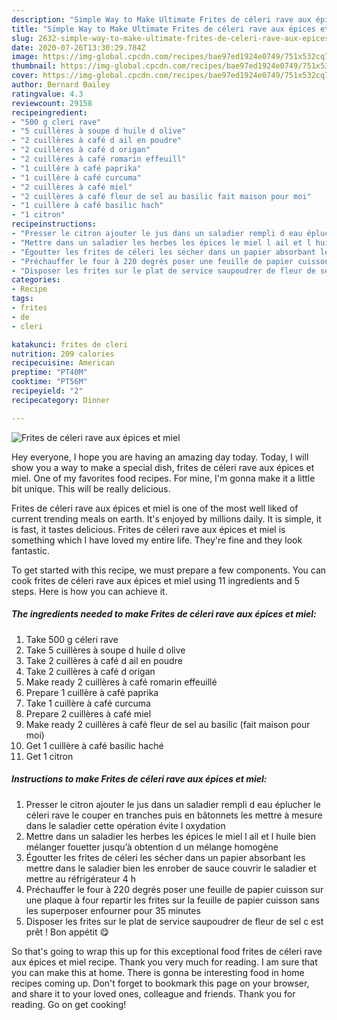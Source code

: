 ```yaml
---
description: "Simple Way to Make Ultimate Frites de céleri rave aux épices et miel"
title: "Simple Way to Make Ultimate Frites de céleri rave aux épices et miel"
slug: 2632-simple-way-to-make-ultimate-frites-de-celeri-rave-aux-epices-et-miel
date: 2020-07-26T13:30:29.784Z
image: https://img-global.cpcdn.com/recipes/bae97ed1924e0749/751x532cq70/frites-de-celeri-rave-aux-epices-et-miel-photo-principale-de-la-recette.jpg
thumbnail: https://img-global.cpcdn.com/recipes/bae97ed1924e0749/751x532cq70/frites-de-celeri-rave-aux-epices-et-miel-photo-principale-de-la-recette.jpg
cover: https://img-global.cpcdn.com/recipes/bae97ed1924e0749/751x532cq70/frites-de-celeri-rave-aux-epices-et-miel-photo-principale-de-la-recette.jpg
author: Bernard Bailey
ratingvalue: 4.3
reviewcount: 29158
recipeingredient:
- "500 g cleri rave"
- "5 cuillères à soupe d huile d olive"
- "2 cuillères à café d ail en poudre"
- "2 cuillères à café d origan"
- "2 cuillères à café romarin effeuill"
- "1 cuillère à café paprika"
- "1 cuillère à café curcuma"
- "2 cuillères à café miel"
- "2 cuillères à café fleur de sel au basilic fait maison pour moi"
- "1 cuillère à café basilic hach"
- "1 citron"
recipeinstructions:
- "Presser le citron ajouter le jus dans un saladier rempli d eau éplucher le céleri rave le couper en tranches puis en bâtonnets les mettre à mesure dans le saladier cette opération évite l oxydation"
- "Mettre dans un saladier les herbes les épices le miel l ail et l huile bien mélanger fouetter jusqu’à obtention d un mélange homogène"
- "Égoutter les frites de céleri les sécher dans un papier absorbant les mettre dans le saladier bien les enrober de sauce couvrir le saladier et mettre au réfrigérateur 4 h"
- "Préchauffer le four à 220 degrés poser une feuille de papier cuisson sur une plaque à four repartir les frites sur la feuille de papier cuisson sans les superposer enfourner pour 35 minutes"
- "Disposer les frites sur le plat de service saupoudrer de fleur de sel c est prêt ! Bon appétit 😋"
categories:
- Recipe
tags:
- frites
- de
- cleri

katakunci: frites de cleri 
nutrition: 209 calories
recipecuisine: American
preptime: "PT40M"
cooktime: "PT56M"
recipeyield: "2"
recipecategory: Dinner

---
```



![Frites de céleri rave aux épices et miel](https://img-global.cpcdn.com/recipes/bae97ed1924e0749/751x532cq70/frites-de-celeri-rave-aux-epices-et-miel-photo-principale-de-la-recette.jpg)

Hey everyone, I hope you are having an amazing day today. Today, I will show you a way to make a special dish, frites de céleri rave aux épices et miel. One of my favorites food recipes. For mine, I'm gonna make it a little bit unique. This will be really delicious.

Frites de céleri rave aux épices et miel is one of the most well liked of current trending meals on earth. It's enjoyed by millions daily. It is simple, it is fast, it tastes delicious. Frites de céleri rave aux épices et miel is something which I have loved my entire life. They're fine and they look fantastic.




To get started with this recipe, we must prepare a few components. You can cook frites de céleri rave aux épices et miel using 11 ingredients and 5 steps. Here is how you can achieve it.

<!--inarticleads1-->

##### The ingredients needed to make Frites de céleri rave aux épices et miel:

1. Take 500 g céleri rave
1. Take 5 cuillères à soupe d huile d olive
1. Take 2 cuillères à café d ail en poudre
1. Take 2 cuillères à café d origan
1. Make ready 2 cuillères à café romarin effeuillé
1. Prepare 1 cuillère à café paprika
1. Take 1 cuillère à café curcuma
1. Prepare 2 cuillères à café miel
1. Make ready 2 cuillères à café fleur de sel au basilic (fait maison pour moi)
1. Get 1 cuillère à café basilic haché
1. Get 1 citron




<!--inarticleads2-->

##### Instructions to make Frites de céleri rave aux épices et miel:

1. Presser le citron ajouter le jus dans un saladier rempli d eau éplucher le céleri rave le couper en tranches puis en bâtonnets les mettre à mesure dans le saladier cette opération évite l oxydation
1. Mettre dans un saladier les herbes les épices le miel l ail et l huile bien mélanger fouetter jusqu’à obtention d un mélange homogène
1. Égoutter les frites de céleri les sécher dans un papier absorbant les mettre dans le saladier bien les enrober de sauce couvrir le saladier et mettre au réfrigérateur 4 h
1. Préchauffer le four à 220 degrés poser une feuille de papier cuisson sur une plaque à four repartir les frites sur la feuille de papier cuisson sans les superposer enfourner pour 35 minutes
1. Disposer les frites sur le plat de service saupoudrer de fleur de sel c est prêt ! Bon appétit 😋




So that's going to wrap this up for this exceptional food frites de céleri rave aux épices et miel recipe. Thank you very much for reading. I am sure that you can make this at home. There is gonna be interesting food in home recipes coming up. Don't forget to bookmark this page on your browser, and share it to your loved ones, colleague and friends. Thank you for reading. Go on get cooking!

